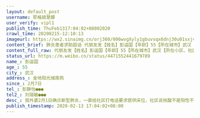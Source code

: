 ```yaml
---
layout: default_post
username: 耶格姚慧娜
user_verify: vipl1
publish_time: ThuFeb1317:04:02+08002020
crawl_time: 20200215-12:10:13
imageurl: https://wx2.sinaimg.cn/orj360/006wvgXyly1gbuvsqx6dnj30u01sxjv9.jpg,https://wx1.sinaimg.cn/orj360/006wvgXyly1gbuvsr8keaj30u0140q5k.jpg
content_brief: 肺炎患者求助超话 代朋友发【姓名】彭运国【年龄】55【所在城市】武汉【所在小区、社区】金地阳光城南苑【患病时间】2月7日【联系方式】彭静怡 ●●●【其他紧急联系人】刘瑞敏 ●●●【病情描述】 我外婆2月1日确诊新型肺炎，一直给社区打电话要求提供床位，社区说核酸不是阳性 ...全文
content_full_raw: 代朋友发【姓名】彭运国【年龄】55【所在城市】武汉【所在小区、社区】金地阳光城南苑【患病时间】2月7日【联系方式】彭静怡●●●【其他紧急联系人】刘瑞敏●●●【病情描述】我外婆2月1日确诊新型肺炎，一直给社区打电话要求提供床位，社区说核酸不是阳性不能上报，结果2月4日早上我外婆在家中去世，直到去世都没有确诊，我爸爸妈妈和外婆住在一起，妈妈与2月2日确诊，妈妈一直发烧拉肚子，全身乏力，幸运的是妈妈已经入院。2月4日我爸爸觉得忽冷忽热，于是在医院做了CT，CT显示一切正常。2月4号爸爸妈妈都做了核酸，都是阴性。但是我爸爸2月7日开始发烧，拉肚子，2月8日去医院准备做CT，医生说我爸爸2月4日刚做过CT，现在做CT对身体不好，于是给我爸爸开了3天的药。吃了药之后爸爸没有发烧了，但是他走一点路就气喘，还拉肚子，胸闷。2月10日爸爸做了CT，中招了。这几天爸爸腹泻、心慌、气短、喘气。2月11日给区指挥部打电话，东湖新技术开发区指挥部说核酸必须阳性才能安排入院。我就想知道那些各种文件不是说应收尽收呢？今天12号了我爸爸还在酒店隔离，根本没有人管！现在核酸这么多假阴性还要按照这个标准来收治病人吗？我已经失去外婆了，不想再失去爸爸了，爸爸已经越来越严重了！！我求求大家帮帮我，跪求一张床位！！
status_url: https://m.weibo.cn/status/4471552441679789
name_: 彭运国
age_: 55
city_: 武汉
address_: 金地阳光城南苑
since_: 2月7日
tel_: 彭静怡●●●
tel2_: 刘瑞敏●●●
desc_: 我外婆2月1日确诊新型肺炎，一直给社区打电话要求提供床位，社区说核酸不是阳性不能上报，结果2月4日早上我外婆在家中去世，直到去世都没有确诊，我爸爸妈妈和外婆住在一起，妈妈与2月2日确诊，妈妈一直发烧拉肚子，全身乏力，幸运的是妈妈已经入院。2月4日我爸爸觉得忽冷忽热，于是在医院做了CT，CT显示一切正常。2月4号爸爸妈妈都做了核酸，都是阴性。但是我爸爸2月7日开始发烧，拉肚子，2月8日去医院准备做CT，医生说我爸爸2月4日刚做过CT，现在做CT对身体不好，于是给我爸爸开了3天的药。吃了药之后爸爸没有发烧了，但是他走一点路就气喘，还拉肚子，胸闷。2月10日爸爸做了CT，中招了。这几天爸爸腹泻、心慌、气短、喘气。2月11日给区指挥部打电话，东湖新技术开发区指挥部说核酸必须阳性才能安排入院。我就想知道那些各种文件不是说应收尽收呢？今天12号了我爸爸还在酒店隔离，根本没有人管！现在核酸这么多假阴性还要按照这个标准来收治病人吗？我已经失去外婆了，不想再失去爸爸了，爸爸已经越来越严重了！！我求求大家帮帮我，跪求一张床位！！
publish_timestamp: 2020-02-13 17:04:02+08:00
---
```


